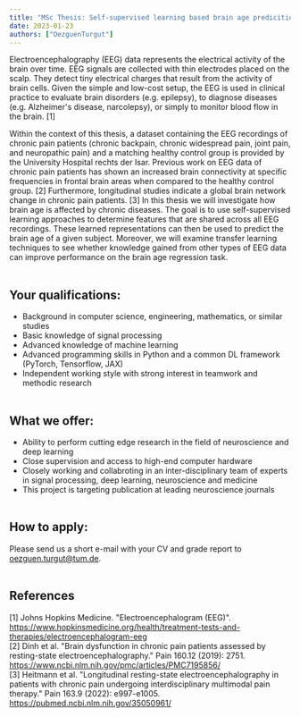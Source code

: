 ```yaml
---
title: "MSc Thesis: Self-supervised learning based brain age predicition using resting-state electroencephograpy (EEG)"
date: 2023-01-23
authors: ["OezguenTurgut"]
---
```

 
Electroencephalography (EEG) data represents the electrical activity of the brain over time. EEG signals are collected with thin electrodes placed on the scalp. They detect tiny electrical charges that result from the activity of brain cells. Given the simple and low-cost setup, the EEG is used in clinical practice to evaluate brain disorders (e.g. epilepsy), to diagnose diseases (e.g. Alzheimer's disease, narcolepsy), or simply to monitor blood flow in the brain. [1] 
  
Within the context of this thesis, a dataset containing the EEG recordings of chronic pain patients (chronic backpain, chronic widespread pain, joint pain, and neuropathic pain) and a matching healthy control group is provided by the University Hospital rechts der Isar. Previous work on EEG data of chronic pain patients has shown an increased brain connectivity at specific frequencies in frontal brain areas when compared to the healthy control group. [2] Furthermore, longitudinal studies indicate a global brain network change in chronic pain patients. [3] In this thesis we will investigate how brain age is affected by chronic diseases. The goal is to use self-supervised learning approaches to determine features that are shared across all EEG recordings. These learned representations can then be used to predict the brain age of a given subject. Moreover, we will examine transfer learning techniques to see whether knowledge gained from other types of EEG data can improve performance on the brain age regression task. 
<br/><br/> 
 
## Your qualifications:
- Background in computer science, engineering, mathematics, or similar studies
- Basic knowledge of signal processing
- Advanced knowledge of machine learning
- Advanced programming skills in Python and a common DL framework (PyTorch, Tensorflow, JAX)
- Independent working style with strong interest in teamwork and methodic research
<br/><br/>

## What we offer:
- Ability to perform cutting edge research in the field of neuroscience and deep learning
- Close supervision and access to high-end computer hardware
- Closely working and collabroting in an inter-disciplinary team of experts in signal processing, deep learning, neuroscience and medicine
- This project is targeting publication at leading neuroscience journals
<br/><br/>

## How to apply:
Please send us a short e-mail with your CV and grade report to oezguen.turgut@tum.de. 
<br/><br/>

## References
[1] Johns Hopkins Medicine. "Electroencephalogram (EEG)". https://www.hopkinsmedicine.org/health/treatment-tests-and-therapies/electroencephalogram-eeg </br>
[2] Dinh et al. "Brain dysfunction in chronic pain patients assessed by resting-state electroencephalography." Pain 160.12 (2019): 2751.
https://www.ncbi.nlm.nih.gov/pmc/articles/PMC7195856/ </br>
[3] Heitmann et al. "Longitudinal resting-state electroencephalography in patients with chronic pain undergoing interdisciplinary multimodal pain therapy." Pain 163.9 (2022): e997-e1005.
https://pubmed.ncbi.nlm.nih.gov/35050961/ </br>
